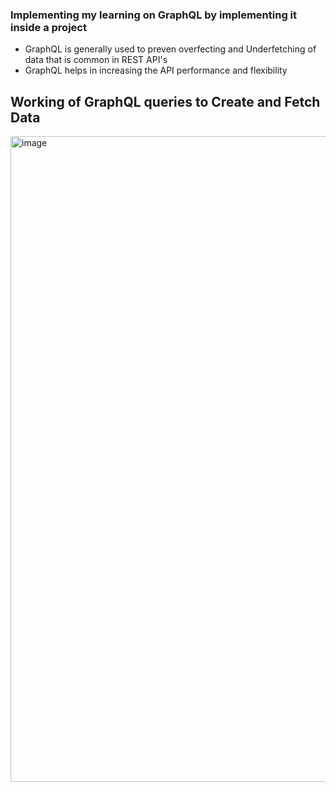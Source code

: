 ### Implementing my learning on GraphQL by implementing it inside a project

* GraphQL is generally used to preven overfecting and Underfetching of data that is common in REST API's
* GraphQL helps in increasing the API performance and flexibility

## Working of GraphQL queries to Create and Fetch Data

<img width="1919" height="1033" alt="image" src="https://github.com/user-attachments/assets/0ef9a13c-26df-401a-91de-3953fe04460b" />
